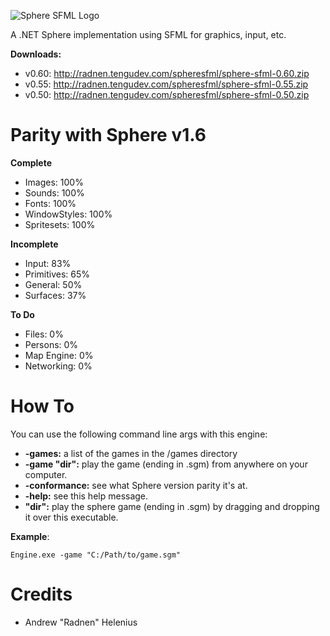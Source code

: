 ![Sphere SFML Logo](http://radnen.tengudev.com/images/spheresfml.png)

A .NET Sphere implementation using SFML for graphics, input, etc.

**Downloads:**
 - v0.60: http://radnen.tengudev.com/spheresfml/sphere-sfml-0.60.zip
 - v0.55: http://radnen.tengudev.com/spheresfml/sphere-sfml-0.55.zip
 - v0.50: http://radnen.tengudev.com/spheresfml/sphere-sfml-0.50.zip

Parity with Sphere v1.6
=======================
**Complete**
 - Images: 100%
 - Sounds: 100%
 - Fonts: 100%
 - WindowStyles: 100%
 - Spritesets: 100%

**Incomplete**
 - Input: 83%
 - Primitives: 65%
 - General: 50%
 - Surfaces: 37%

**To Do**
 - Files: 0%
 - Persons: 0%
 - Map Engine: 0%
 - Networking: 0%
 
How To
======

You can use the following command line args with this engine:
 - **-games:** a list of the games in the /games directory
 - **-game "dir":** play the game (ending in .sgm) from anywhere on your computer.
 - **-conformance:** see what Sphere version parity it's at.
 - **-help:** see this help message.
 - **"dir":** play the sphere game (ending in .sgm) by dragging and dropping it over this executable.

**Example**:
```
Engine.exe -game "C:/Path/to/game.sgm"
```

Credits
=======
 - Andrew "Radnen" Helenius
